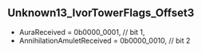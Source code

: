 ## Unknown13_IvorTowerFlags_Offset3

* AuraReceived = 0b0000_0001, // bit 1,
* AnnihilationAmuletReceived = 0b0000_0010, // bit 2